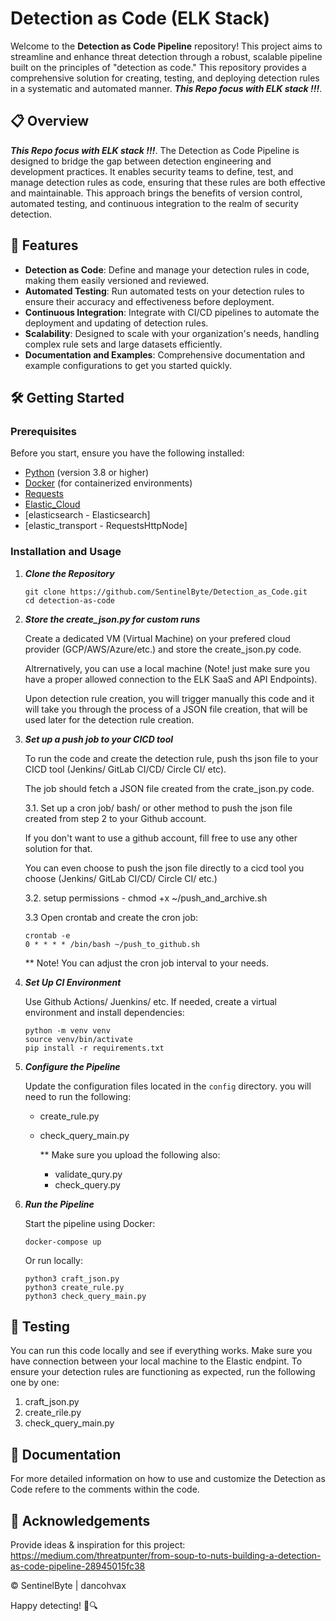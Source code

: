 # Detection as Code (ELK Stack)

Welcome to the **Detection as Code Pipeline** repository! This project aims to streamline and enhance threat detection through a robust, scalable pipeline built on the principles of "detection as code." This repository provides a comprehensive solution for creating, testing, and deploying detection rules in a systematic and automated manner. ***This Repo focus with ELK stack !!!***.


## 📋 Overview

***This Repo focus with ELK stack !!!***.
The Detection as Code Pipeline is designed to bridge the gap between detection engineering and development practices. It enables security teams to define, test, and manage detection rules as code, ensuring that these rules are both effective and maintainable. This approach brings the benefits of version control, automated testing, and continuous integration to the realm of security detection.


## 🚀 Features

- **Detection as Code**: Define and manage your detection rules in code, making them easily versioned and reviewed.
- **Automated Testing**: Run automated tests on your detection rules to ensure their accuracy and effectiveness before deployment.
- **Continuous Integration**: Integrate with CI/CD pipelines to automate the deployment and updating of detection rules.
- **Scalability**: Designed to scale with your organization's needs, handling complex rule sets and large datasets efficiently.
- **Documentation and Examples**: Comprehensive documentation and example configurations to get you started quickly.


## 🛠️ Getting Started

### Prerequisites

Before you start, ensure you have the following installed:
- [Python](https://www.python.org/) (version 3.8 or higher)
- [Docker](https://www.docker.com/) (for containerized environments)
- [Requests](https://pypi.org/project/requests/)
- [Elastic_Cloud](https://www.elastic.co/guide/en/security/current/security-apis.html)
- [elasticsearch - Elasticsearch]
- [elastic_transport - RequestsHttpNode]


### Installation and Usage

1. ***Clone the Repository***

   ```
   git clone https://github.com/SentinelByte/Detection_as_Code.git
   cd detection-as-code
   ```

2. ***Store the create_json.py for custom runs***

   Create a dedicated VM (Virtual Machine) on your prefered cloud provider (GCP/AWS/Azure/etc.) and store the create_json.py code.
   
   Altrernatively, you can use a local machine (Note! just make sure you have a proper allowed connection to the ELK SaaS and API Endpoints).

   Upon detection rule creation, you will trigger manually this code and it will take you through the process of a JSON file creation, that will be used later for the detection rule creation.

3. ***Set up a push job to your CICD tool***

   To run the code and create the detection rule, push ths json file to your CICD tool (Jenkins/ GitLab CI/CD/ Circle CI/ etc).
   
   The job should fetch a JSON file created from the crate_json.py code.
   
   3.1. Set up a cron job/ bash/ or other method to push the json file created from step 2 to your Github account.

   If you don't want to use a github account, fill free to use any other solution for that.

   You can even choose to push the json file directly to a cicd tool you choose (Jenkins/ GitLab CI/CD/ Circle CI/ etc.)

   3.2. setup permissions - chmod +x ~/push_and_archive.sh

   3.3 Open crontab and create the cron job:
   
   ```
   crontab -e
   0 * * * * /bin/bash ~/push_to_github.sh
   ```
   
   ** Note! You can adjust the cron job interval to your needs.
   
5. ***Set Up CI Environment***
   
   Use Github Actions/ Juenkins/ etc.
   If needed, create a virtual environment and install dependencies:

   ```
   python -m venv venv
   source venv/bin/activate
   pip install -r requirements.txt
   ```

7. ***Configure the Pipeline***

   Update the configuration files located in the `config` directory.
   you will need to run the following:
   - create_rule.py
   - check_query_main.py
  
     ** Make sure you upload the following also:
      - validate_qury.py
      - check_query.py

9. ***Run the Pipeline***

   Start the pipeline using Docker:

   ```
   docker-compose up
   ```

   Or run locally:

   ```
   python3 craft_json.py
   python3 create_rule.py
   python3 check_query_main.py
   ```


## 🧪 Testing

You can run this code locally and see if everything works.
Make sure you have connection between your local machine to the Elastic endpint.
To ensure your detection rules are functioning as expected, run the following one by one:
1. craft_json.py
2. create_rile.py
3. check_query_main.py



## 📝 Documentation

For more detailed information on how to use and customize the Detection as Code refere to the comments within the code.


## 🤝 Acknowledgements

Provide ideas & inspiration for this project: https://medium.com/threatpunter/from-soup-to-nuts-building-a-detection-as-code-pipeline-28945015fc38

© SentinelByte | dancohvax

Happy detecting! 🚀🔍
